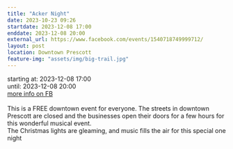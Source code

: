 ```yaml
---
title: "Acker Night"
date: 2023-10-23 09:26
startdate: 2023-12-08 17:00
enddate: 2023-12-08 20:00
external_url: https://www.facebook.com/events/1540718749999712/
layout: post
location: Downtown Prescott
feature-img: "assets/img/big-trail.jpg"
---
```


starting at: 2023-12-08 17:00<br>until: 2023-12-08 20:00<br><a href="https://www.facebook.com/events/1540718749999712/">more info on FB</a><br><br>This is a FREE downtown event for everyone. The streets in downtown Prescott are closed and the businesses open their doors for a few hours for this wonderful musical event.<br>
  The Christmas lights are gleaming, and music fills the air for this special one night<br>
  <br>
  
